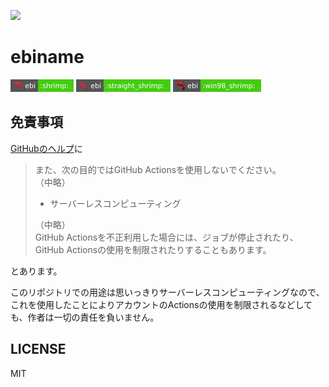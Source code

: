 ![](https://rawcdn.githack.com/eai04191/ebiname/a1fcf1c28e8ce640d25da71ecdaeb2d03f9da461/header.jpg)

# ebiname

<p>
<img src="https://raw.githubusercontent.com/eai04191/ebiname/doc/shrimp.svg" height="20">
<img src="https://raw.githubusercontent.com/eai04191/ebiname/doc/straight_shrimp.svg" height="20">
<img src="https://raw.githubusercontent.com/eai04191/ebiname/doc/win98_shrimp.svg" height="20">
</p>

## 免責事項

[GitHubのヘルプ](https://help.github.com/ja/articles/about-github-actions)に

> また、次の目的ではGitHub Actionsを使用しないでください。  
> （中略）  
> 
> - サーバーレスコンピューティング  
> 
> （中略）  
> GitHub Actionsを不正利用した場合には、ジョブが停止されたり、GitHub Actionsの使用を制限されたりすることもあります。

とあります。

このリポジトリでの用途は思いっきりサーバーレスコンピューティングなので、これを使用したことによりアカウントのActionsの使用を制限されるなどしても、作者は一切の責任を負いません。

## LICENSE

MIT

